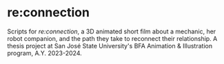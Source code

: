 # re:connection
Scripts for *re:connection*, a 3D animated short film about a mechanic, her robot companion, and the path they take to reconnect their relationship. A thesis project at San José State University's BFA Animation & Illustration program, A.Y. 2023-2024.
